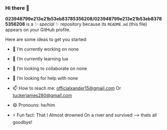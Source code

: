 ### Hi there 👋


**023948799e213e21b53eb83785356208/023948799e213e21b53eb83785356208** is a ✨ _special_ ✨ repository because its `README.md` (this file) appears on your GitHub profile.

Here are some ideas to get you started:

- 🔭 I’m currently working on none
- 🌱 I’m currently learning lua
- 👯 I’m looking to collaborate on none
- 🤔 I’m looking for help with none

- 📫 How to reach me: officialxander15@gmail.com
Or tuckerjames280@gmail.com
- 😄 Pronouns: he/him
- ⚡ Fun fact: That I Almost drowned On a river and survived
--> thats all goodbye!
